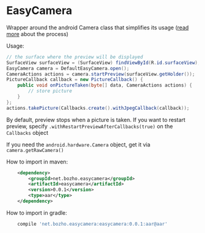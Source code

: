 EasyCamera
==========

Wrapper around the android Camera class that simplifies its usage (<a href="http://techblog.bozho.net/?p=1380">read more</a> about the process)

Usage:

```java
// the surface where the preview will be displayed
SurfaceView surfaceView = (SurfaceView) findViewById(R.id.surfaceView);
EasyCamera camera = DefaultEasyCamera.open();
CameraActions actions = camera.startPreview(surfaceView.getHolder());
PictureCallback callback = new PictureCallback() {
    public void onPictureTaken(byte[] data, CameraActions actions) {
        // store picture
    }
};
actions.takePicture(Callbacks.create().withJpegCallback(callback));
```

By default, preview stops when a picture is taken. If you want to restart preview, specify `.withRestartPreviewAfterCallbacks(true)` on the `Callbacks` object

If you need the `android.hardware.Camera` object, get it via `camera.getRawCamera()`

How to import in maven:
```xml
    <dependency>
        <groupId>net.bozho.easycamera</groupId>
        <artifactId>easycamera</artifactId>
        <version>0.0.1</version>
        <type>aar</type>
    </dependency>
```
How to import in gradle:
```groovy
    compile 'net.bozho.easycamera:easycamera:0.0.1:aar@aar'
```
